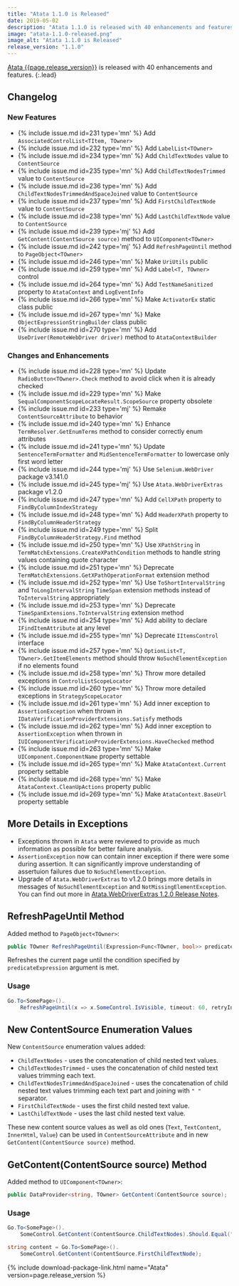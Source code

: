 ```yaml
---
title: "Atata 1.1.0 is Released"
date: 2019-05-02
description: "Atata 1.1.0 is released with 40 enhancements and features."
image: "atata-1.1.0-released.png"
image_alt: "Atata 1.1.0 is Released"
release_version: "1.1.0"
---
```


[Atata {{page.release_version}}](https://www.nuget.org/packages/Atata/{{page.release_version}})
is released with 40 enhancements and features.
{:.lead}

<!--more-->

## Changelog

### New Features

- {% include issue.md id=231 type='mn' %} Add `AssociatedControlList<TItem, TOwner>`
- {% include issue.md id=232 type='mn' %} Add `LabelList<TOwner>`
- {% include issue.md id=234 type='mn' %} Add `ChildTextNodes` value to `ContentSource`
- {% include issue.md id=235 type='mn' %} Add `ChildTextNodesTrimmed` value to `ContentSource`
- {% include issue.md id=236 type='mn' %} Add `ChildTextNodesTrimmedAndSpaceJoined` value to `ContentSource`
- {% include issue.md id=237 type='mn' %} Add `FirstChildTextNode` value to `ContentSource`
- {% include issue.md id=238 type='mn' %} Add `LastChildTextNode` value to `ContentSource`
- {% include issue.md id=239 type='mj' %} Add `GetContent(ContentSource source)` method to `UIComponent<TOwner>`
- {% include issue.md id=242 type='mj' %} Add `RefreshPageUntil` method to `PageObject<TOwner>`
- {% include issue.md id=246 type='mn' %} Make `UriUtils` public
- {% include issue.md id=259 type='mn' %} Add `Label<T, TOwner>` control
- {% include issue.md id=264 type='mn' %} Add `TestNameSanitized` property to `AtataContext` and `LogEventInfo`
- {% include issue.md id=266 type='mn' %} Make `ActivatorEx` static class public
- {% include issue.md id=267 type='mn' %} Make `ObjectExpressionStringBuilder` class public
- {% include issue.md id=270 type='mn' %} Add `UseDriver(RemoteWebDriver driver)` method to `AtataContextBuilder`

### Changes and Enhancements

- {% include issue.md id=228 type='mn' %} Update `RadioButton<TOwner>.Check` method to avoid click when it is already checked
- {% include issue.md id=229 type='mn' %} Make `SequalComponentScopeLocateResult.ScopeSource` property obsolete
- {% include issue.md id=233 type='mj' %} Remake `ContentSourceAttribute` to behavior
- {% include issue.md id=240 type='mn' %} Enhance `TermResolver.GetEnumTerms` method to consider correctly enum attributes
- {% include issue.md id=241 type='mn' %} Update `SentenceTermFormatter` and `MidSentenceTermFormatter` to lowercase only first word letter
- {% include issue.md id=244 type='mj' %} Use `Selenium.WebDriver` package v3.141.0
- {% include issue.md id=245 type='mj' %} Use `Atata.WebDriverExtras` package v1.2.0
- {% include issue.md id=247 type='mn' %} Add `CellXPath` property to `FindByColumnIndexStrategy`
- {% include issue.md id=248 type='mn' %} Add `HeaderXPath` property to `FindByColumnHeaderStrategy`
- {% include issue.md id=249 type='mn' %} Split `FindByColumnHeaderStrategy.Find` method
- {% include issue.md id=250 type='mn' %} Use `XPathString` in `TermMatchExtensions.CreateXPathCondition` methods to handle string values containing quote character
- {% include issue.md id=251 type='mn' %} Deprecate `TermMatchExtensions.GetXPathOperationFormat` extension method
- {% include issue.md id=252 type='mn' %} Use `ToShortIntervalString` and `ToLongIntervalString` `TimeSpan` extension methods instead of `ToIntervalString` appropriately
- {% include issue.md id=253 type='mn' %} Deprecate `TimeSpanExtensions.ToIntervalString` extension method
- {% include issue.md id=254 type='mn' %} Add ability to declare `IFindItemAttribute` at any level
- {% include issue.md id=255 type='mn' %} Deprecate `IItemsControl` interface
- {% include issue.md id=257 type='mn' %} `OptionList<T, TOwner>.GetItemElements` method should throw `NoSuchElementException` if no elements found
- {% include issue.md id=258 type='mn' %} Throw more detailed exceptions in `ControlListScopeLocator`
- {% include issue.md id=260 type='mn' %} Throw more detailed exceptions in `StrategyScopeLocator`
- {% include issue.md id=261 type='mn' %} Add inner exception to `AssertionException` when thrown in `IDataVerificationProviderExtensions.Satisfy` methods
- {% include issue.md id=262 type='mn' %} Add inner exception to `AssertionException` when thrown in `IUIComponentVerificationProviderExtensions.HaveChecked` method
- {% include issue.md id=263 type='mn' %} Make `UIComponent.ComponentName` property settable
- {% include issue.md id=265 type='mn' %} Make `AtataContext.Current` property settable
- {% include issue.md id=268 type='mn' %} Make `AtataContext.CleanUpActions` property public
- {% include issue.md id=269 type='mn' %} Make `AtataContext.BaseUrl` property settable

## More Details in Exceptions

- Exceptions thrown in `Atata` were reviewed to provide as much information as possible for better failure analysis.
- `AssertionException` now can contain inner exception if there were some during assertion.
  It can significantly improve understanding of assertuion failures due to `NoSuchElementException`.
- Upgrade of `Atata.WebDriverExtras` to v1.2.0 brings more details in messages of `NoSuchElementException` and `NotMissingElementException`.
  You can find out more in [Atata.WebDriverExtras 1.2.0 Release Notes](/blog/2019/04/11/atata.webdriverextras-1.2.0-released/).

## RefreshPageUntil Method

Added method to `PageObject<TOwner>`:

```cs
public TOwner RefreshPageUntil(Expression<Func<TOwner, bool>> predicateExpression, double? timeout = null, double? retryInterval = null);
```

Refreshes the current page until the condition specified by `predicateExpression` argument is met.

### Usage

```cs
Go.To<SomePage>().
    RefreshPageUntil(x => x.SomeControl.IsVisible, timeout: 60, retryInterval: 5);
```

## New ContentSource Enumeration Values

New `ContentSource` enumeration values added:

- `ChildTextNodes` - uses the concatenation of child nested text values.
- `ChildTextNodesTrimmed` - uses the concatenation of child nested text values trimming each text.
- `ChildTextNodesTrimmedAndSpaceJoined` - uses the concatenation of child nested text values trimming each text part and joining with `" "` separator.
- `FirstChildTextNode` - uses the first child nested text value.
- `LastChildTextNode` - uses the last child nested text value.

These new content source values as well as old ones (`Text`, `TextContent`, `InnerHtml`, `Value`) can be used in `ContentSourceAttribute` and in new `GetContent(ContentSource source)` method.

## GetContent(ContentSource source) Method

Added method to `UIComponent<TOwner>`:

```cs
public DataProvider<string, TOwner> GetContent(ContentSource source);
```

### Usage

```cs
Go.To<SomePage>().
    SomeControl.GetContent(ContentSource.ChildTextNodes).Should.Equal("some value");
```

```cs
string content = Go.To<SomePage>().
    SomeControl.GetContent(ContentSource.FirstChildTextNode);
```

{% include download-package-link.html name="Atata" version=page.release_version %}